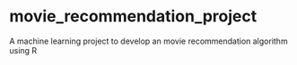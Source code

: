 # movie_recommendation_project
A machine learning project to develop an movie recommendation algorithm using R
